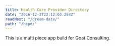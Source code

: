 ```yaml
---
title: Health Care Provider Directory
date: "2016-12-2T22:12:03.284Z"
readNext: "/dream-date/"
path: "/hcpd/"
---
```


This is a multi piece app build for Goat Consulting.